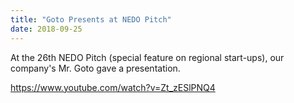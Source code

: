 ```yaml
---
title: "Goto Presents at NEDO Pitch"
date: 2018-09-25
---
```


At the 26th NEDO Pitch (special feature on regional start-ups), our company's Mr. Goto gave a presentation. 

https://www.youtube.com/watch?v=Zt_zESlPNQ4  